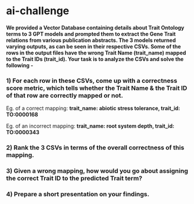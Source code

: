 # ai-challenge
#### We provided a Vector Database containing details about Trait Ontology terms to 3 GPT models and prompted them to extract the Gene Trait relations from various publication abstracts. The 3 models returned varying outputs, as can be seen in their respective CSVs. Some of the rows in the output files have the wrong Trait Name (trait_name) mapped to the Trait IDs (trait_id). Your task is to analyze the CSVs and solve the following -

### 1) For each row in these CSVs, come up with a correctness score metric, which tells whether the Trait Name & the Trait ID of that row are correctly mapped or not. 
Eg. of a correct mapping: 
**trait_name: abiotic stress tolerance, trait_id: TO:0000168**

Eg. of an incorrect mapping:
**trait_name: root system depth, trait_id: TO:0000343**

### 2) Rank the 3 CSVs in terms of the overall correctness of this mapping.

### 3) Given a wrong mapping, how would you go about assigning the correct Trait ID to the predicted Trait term?

### 4) Prepare a short presentation on your findings.
